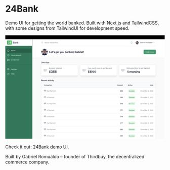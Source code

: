 # 24Bank

Demo UI for getting the world banked. Built with Next.js and TailwindCSS, with some designs from TailwindUI for development speed.

![Demo UI](demo.png)

Check it out: [24Bank demo UI](https://24bank.gabrielromualdo.com/app).

Built by Gabriel Romualdo – founder of Thirdbuy, the decentralized commerce company.
